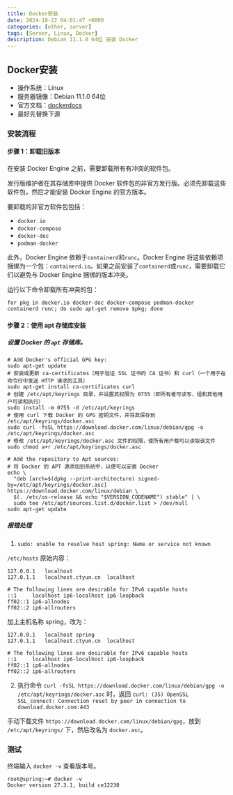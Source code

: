 ```yaml
---
title: Docker安装
date: 2024-10-22 04:01:47 +0800
categories: [other, server]
tags: [Server, Linux, Docker]
description: Debian 11.1.0 64位 安装 Docker
---
```

## Docker安装

- 操作系统：Linux
- 服务器镜像：Debian 11.1.0 64位
- 官方文档：[dockerdocs](https://docs.docker.com/engine/install/debian/#install-from-a-package)
- 最好先替换下源

### 安装流程

#### 步骤 1：卸载旧版本

在安装 Docker Engine 之前，需要卸载所有有冲突的软件包。

发行版维护者在其存储库中提供 Docker 软件包的非官方发行版。必须先卸载这些软件包，然后才能安装 Docker Engine 的官方版本。

要卸载的非官方软件包包括：

- `docker.io`
- `docker-compose`
- `docker-doc`
- `podman-docker`

此外，Docker Engine 依赖于`containerd`和`runc`。Docker Engine 将这些依赖项捆绑为一个包：`containerd.io`。如果之前安装了`containerd`或`runc`，需要卸载它们以避免与 Docker Engine 捆绑的版本冲突。

运行以下命令卸载所有冲突的包：

```shell
for pkg in docker.io docker-doc docker-compose podman-docker containerd runc; do sudo apt-get remove $pkg; done
```

#### 步骤 2：使用 apt 存储库安装

##### 设置 Docker 的 `apt` 存储库。

```shell
# Add Docker's official GPG key:
sudo apt-get update
# 安装或更新 ca-certificates（用于验证 SSL 证书的 CA 证书）和 curl（一个用于在命令行中发送 HTTP 请求的工具）
sudo apt-get install ca-certificates curl
# 创建 /etc/apt/keyrings 目录，并设置其权限为 0755（即所有者可读写，组和其他用户可读和执行）
sudo install -m 0755 -d /etc/apt/keyrings
# 使用 curl 下载 Docker 的 GPG 密钥文件，并将其保存到 /etc/apt/keyrings/docker.asc
sudo curl -fsSL https://download.docker.com/linux/debian/gpg -o /etc/apt/keyrings/docker.asc
# 修改 /etc/apt/keyrings/docker.asc 文件的权限，使所有用户都可以读取该文件
sudo chmod a+r /etc/apt/keyrings/docker.asc

# Add the repository to Apt sources:
# 将 Docker 的 APT 源添加到系统中，以便可以安装 Docker
echo \
  "deb [arch=$(dpkg --print-architecture) signed-by=/etc/apt/keyrings/docker.asc] https://download.docker.com/linux/debian \
  $(. /etc/os-release && echo "$VERSION_CODENAME") stable" | \
  sudo tee /etc/apt/sources.list.d/docker.list > /dev/null
sudo apt-get update
```

##### 报错处理

1. `sudo: unable to resolve host spring: Name or service not known`

`/etc/hosts` 原始内容：

```
127.0.0.1	localhost
127.0.1.1	localhost.ctyun.cn	localhost

# The following lines are desirable for IPv6 capable hosts
::1     localhost ip6-localhost ip6-loopback
ff02::1 ip6-allnodes
ff02::2 ip6-allrouters
```

加上主机名称 spring，改为：

```
127.0.0.1	localhost spring
127.0.1.1	localhost.ctyun.cn	localhost

# The following lines are desirable for IPv6 capable hosts
::1     localhost ip6-localhost ip6-loopback
ff02::1 ip6-allnodes
ff02::2 ip6-allrouters
```

2. 执行命令 `curl -fsSL https://download.docker.com/linux/debian/gpg -o /etc/apt/keyrings/docker.asc` 时，返回 `curl: (35) OpenSSL SSL_connect: Connection reset by peer in connection to download.docker.com:443`

手动下载文件 `https://download.docker.com/linux/debian/gpg`，放到 `/etc/apt/keyrings/` 下，然后改名为 `docker.asc`。

### 测试

终端输入 `docker -v` 查看版本号。

```shell
root@spring:~# docker -v
Docker version 27.3.1, build ce12230
```

